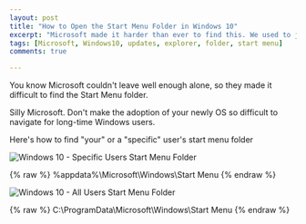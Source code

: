```yaml
---
layout: post
title: "How to Open the Start Menu Folder in Windows 10"
excerpt: "Microsoft made it harder than ever to find this. We used to just right-click a folder..."
tags: [Microsoft, Windows10, updates, explorer, folder, start menu]
comments: true

---
```



You know Microsoft couldn't leave well enough alone, so they made it difficult to find the Start Menu folder.

Silly Microsoft. Don't make the adoption of your newly OS so difficult to navigate for long-time Windows users.

Here's how to find "your" or a "specific" user's start menu folder


![Windows 10 - Specific Users Start Menu Folder][1]

{% raw %} 
%appdata%\Microsoft\Windows\Start Menu
{% endraw %}

![Windows 10 - All Users Start Menu Folder][2]

{% raw %} 
C:\ProgramData\Microsoft\Windows\Start Menu
{% endraw %}

[1]: //vtechify.com/uploads/2015/08/SpecificUsersStartMenu.jpg
[2]: //vtechify.com/uploads/2015/08/AllUsersStartMenu.jpg
